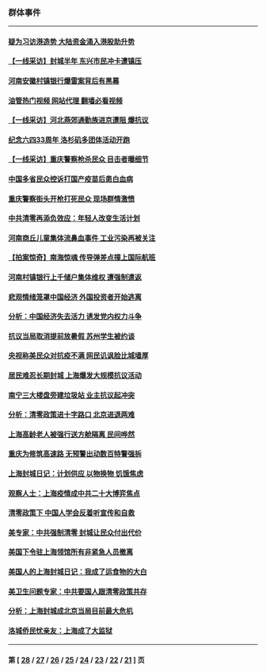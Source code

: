 ### 群体事件
---
#### [疑为习访港造势 大陆资金涌入港股助升势](../../pages/ncid279/n13756127.md?06110045) 
#### [【一线采访】封城半年 东兴市民冲卡遭镇压](../../pages/ncid279/n13754277.md?06110045) 
#### [河南安徽村镇银行爆雷案背后有黑幕](../../pages/ncid279/n13754230.md?06110045) 
#### [油管热门视频 网站代理 翻墙必看视频](http://209.222.30.114:81/youtube.html?06110045)
#### [【一线采访】河北燕郊通勤族进京遭阻 爆抗议](../../pages/ncid279/n13749999.md?06110045) 
#### [纪念六四33周年 洛杉矶多团体活动开跑](../../pages/ncid279/n13749760.md?06110045) 
#### [【一线采访】重庆警察枪杀民众 目击者曝细节](../../pages/ncid279/n13749360.md?06110045) 
#### [中国多省民众控诉打国产疫苗后患白血病](../../pages/ncid279/n13748740.md?06110045) 
#### [重庆警察街头开枪打死民众 现场群情激愤](../../pages/ncid279/n13749070.md?06110045) 
#### [中共清零再添负效应：年轻人改变生活计划](../../pages/ncid279/n13748102.md?06110045) 
#### [河南商丘儿童集体流鼻血事件 工业污染再被关注](../../pages/ncid279/n13747065.md?06110045) 
#### [【拍案惊奇】南海惊魂 传导弹差点撞上国际航班](../../pages/ncid279/n13746784.md?06110045) 
#### [河南村镇银行上千储户集体维权 遭强制遣返](../../pages/ncid279/n13743906.md?06110045) 
#### [悲观情绪笼罩中国经济 外国投资者开始逃离](../../pages/ncid279/n13743825.md?06110045) 
#### [分析：中国经济失去活力 诱发党内权力斗争](../../pages/ncid279/n13740219.md?06110045) 
#### [抗议当局取消提前放暑假 苏州学生被约谈](../../pages/ncid279/n13738981.md?06110045) 
#### [央视称美民众对抗疫不满 网民讥讽脸比城墙厚](../../pages/ncid279/n13738685.md?06110045) 
#### [居民难忍长期封城 上海爆发大规模抗议活动](../../pages/ncid279/n13724894.md?06110045) 
#### [南宁三大楼盘旁建垃圾站 业主抗议起冲突](../../pages/ncid279/n13723244.md?06110045) 
#### [分析：清零政策进十字路口 北京进退两难](../../pages/ncid279/n13722760.md?06110045) 
#### [上海高龄老人被强行送方舱隔离 民间哗然](../../pages/ncid279/n13717318.md?06110045) 
#### [重庆为修筑高速路 无预警出动数百特警强拆](../../pages/ncid279/n13716893.md?06110045) 
#### [上海封城日记：计划供应 以物换物 饥饿焦虑](../../pages/ncid279/n13715646.md?06110045) 
#### [观察人士：上海疫情成中共二十大博弈焦点](../../pages/ncid279/n13713349.md?06110045) 
#### [清零政策下 中国人学会反着听宣传和自救](../../pages/ncid279/n13711002.md?06110045) 
#### [美专家：中共强制清零 封城让民众付出代价](../../pages/ncid279/n13709482.md?06110045) 
#### [美国下令驻上海领馆所有非紧急人员撤离](../../pages/ncid279/n13709373.md?06110045) 
#### [美国人的上海封城日记：我成了运食物的大白](../../pages/ncid279/n13707573.md?06110045) 
#### [美卫生问题专家：中共要国人跟清零政策共存](../../pages/ncid279/n13705925.md?06110045) 
#### [分析：上海封城成北京当局目前最大危机](../../pages/ncid279/n13702771.md?06110045) 
#### [洛城侨民忧亲友：上海成了大监狱](../../pages/ncid279/n13693937.md?06110045) 

---
#### 第 [ [28](./28.md?06110045) / [27](./27.md?06110045) / [26](./26.md?06110045) / [25](./25.md?06110045) / [24](./24.md?06110045) / [23](./23.md?06110045) / [22](./22.md?06110045) / [21](./21.md?06110045) ] 页
